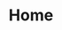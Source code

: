 ---
# Feel free to add content and custom Front Matter to this file.
# To modify the layout, see https://jekyllrb.com/docs/themes/#overriding-theme-defaults
layout: home_custom
title: Home
---